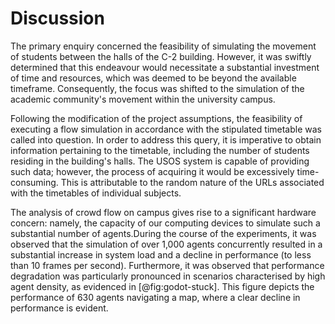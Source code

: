 # Discussion

The primary enquiry concerned the feasibility of simulating the movement of
students between the halls of the C-2 building. However, it was swiftly
determined that this endeavour would necessitate a substantial investment of
time and resources, which was deemed to be beyond the available timeframe.
Consequently, the focus was shifted to the simulation of the academic
community's movement within the university campus.

Following the modification of the project assumptions, the feasibility of
executing a flow simulation in accordance with the stipulated timetable was
called into question. In order to address this query, it is imperative to obtain
information pertaining to the timetable, including the number of students
residing in the building's halls. The USOS system is capable of providing such
data; however, the process of acquiring it would be excessively time-consuming.
This is attributable to the random nature of the URLs associated with the
timetables of individual subjects.

The analysis of crowd flow on campus gives rise to a significant hardware
concern: namely, the capacity of our computing devices to simulate such a
substantial number of agents.During the course of the experiments, it was
observed that the simulation of over 1,000 agents concurrently resulted in a
substantial increase in system load and a decline in performance (to less than
10 frames per second). Furthermore, it was observed that performance degradation
was particularly pronounced in scenarios characterised by high agent density, as
evidenced in [@fig:godot-stuck]. This figure depicts the performance of 630
agents navigating a map, where a clear decline in performance is evident.
